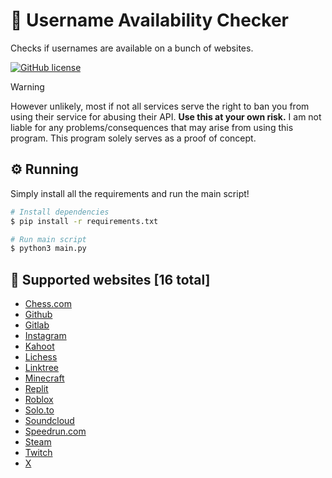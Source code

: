 # 📛 Username Availability Checker
Checks if usernames are available on a bunch of websites.

[![GitHub license](https://img.shields.io/github/license/ghluka/username-availability-checker)](LICENSE)

> [!WARNING]  
> However unlikely, most if not all services serve the right to ban you from using their service for abusing their API. **Use this at your own risk.** I am not liable for any problems/consequences that may arise from using this program. This program solely serves as a proof of concept.

## ⚙️ Running

Simply install all the requirements and run the main script!

```sh
# Install dependencies
$ pip install -r requirements.txt

# Run main script
$ python3 main.py
```

## 📃 Supported websites <!-- Websites start -->[16 total]

- [Chess.com](https://chess.com/)
- [Github](https://github.com/)
- [Gitlab](https://gitlab.com/)
- [Instagram](https://instagram.com/)
- [Kahoot](https://kahoot.it/)
- [Lichess](https://lichess.org/)
- [Linktree](https://linktr.ee/)
- [Minecraft](https://minecraft.net/)
- [Replit](https://repl.it/)
- [Roblox](https://roblox.com/)
- [Solo.to](https://solo.to/)
- [Soundcloud](https://soundcloud.com/)
- [Speedrun.com](https://speedrun.com/)
- [Steam](https://soundcloud.com/)
- [Twitch](https://twitch.tv/)
- [X](https://x.com/)

<!-- Websites end -->